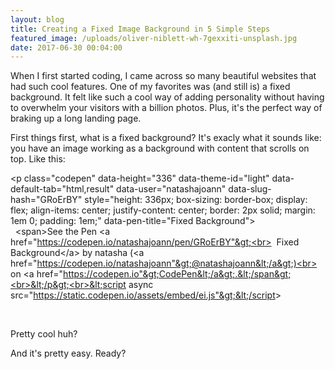 ```yaml
---
layout: blog
title: Creating a Fixed Image Background in 5 Simple Steps
featured_image: /uploads/oliver-niblett-wh-7gexxiti-unsplash.jpg
date: 2017-06-30 00:04:00
---
```


When I first started coding, I came across so many beautiful websites that had such cool features. One of my favorites was (and still is) a fixed background. It felt like such a cool way of adding personality without having to overwhelm your visitors with a billion photos. Plus, it's the perfect way of braking up a long landing page.

First things first, what is a fixed background? It's exacly what it sounds like: you have an image working as a background with content that scrolls on top. Like this:

&lt;p class="codepen" data-height="336" data-theme-id="light" data-default-tab="html,result" data-user="natashajoann" data-slug-hash="GRoErBY" style="height: 336px; box-sizing: border-box; display: flex; align-items: center; justify-content: center; border: 2px solid; margin: 1em 0; padding: 1em;" data-pen-title="Fixed Background"&gt;<br>&nbsp; &lt;span&gt;See the Pen &lt;a href="https://codepen.io/natashajoann/pen/GRoErBY"&gt;<br>&nbsp; Fixed Background&lt;/a&gt; by natasha (&lt;a href="https://codepen.io/natashajoann"&gt;@natashajoann&lt;/a&gt;)<br>&nbsp; on &lt;a href="https://codepen.io"&gt;CodePen&lt;/a&gt;.&lt;/span&gt;<br>&lt;/p&gt;<br>&lt;script async src="https://static.codepen.io/assets/embed/ei.js"&gt;&lt;/script&gt;

<div class="blog-paralax">&nbsp;</div>

Pretty cool huh?

And it's pretty easy. Ready?